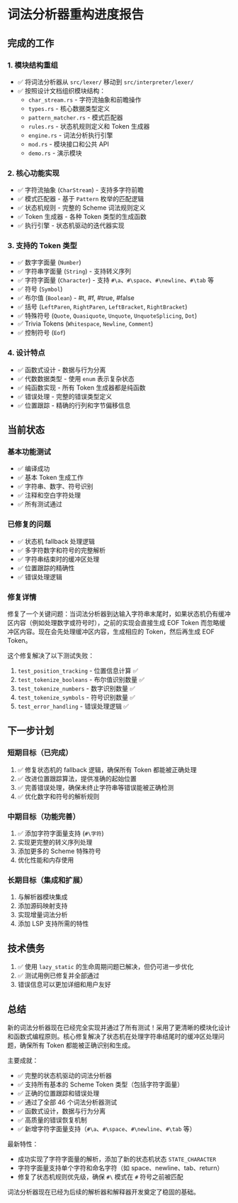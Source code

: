 # 词法分析器重构进度报告

## 完成的工作

### 1. 模块结构重组
- ✅ 将词法分析器从 `src/lexer/` 移动到 `src/interpreter/lexer/`
- ✅ 按照设计文档组织模块结构：
  - `char_stream.rs` - 字符流抽象和前瞻操作
  - `types.rs` - 核心数据类型定义
  - `pattern_matcher.rs` - 模式匹配器
  - `rules.rs` - 状态机规则定义和 Token 生成器
  - `engine.rs` - 词法分析执行引擎
  - `mod.rs` - 模块接口和公共 API
  - `demo.rs` - 演示模块

### 2. 核心功能实现
- ✅ 字符流抽象 (`CharStream`) - 支持多字符前瞻
- ✅ 模式匹配器 - 基于 `Pattern` 枚举的匹配逻辑
- ✅ 状态机规则 - 完整的 Scheme 词法规则定义
- ✅ Token 生成器 - 各种 Token 类型的生成函数
- ✅ 执行引擎 - 状态机驱动的迭代器实现

### 3. 支持的 Token 类型
- ✅ 数字字面量 (`Number`)
- ✅ 字符串字面量 (`String`) - 支持转义序列
- ✅ 字符字面量 (`Character`) - 支持 `#\a`、`#\space`、`#\newline`、`#\tab` 等
- ✅ 符号 (`Symbol`)
- ✅ 布尔值 (`Boolean`) - #t, #f, #true, #false
- ✅ 括号 (`LeftParen`, `RightParen`, `LeftBracket`, `RightBracket`)
- ✅ 特殊符号 (`Quote`, `Quasiquote`, `Unquote`, `UnquoteSplicing`, `Dot`)
- ✅ Trivia Tokens (`Whitespace`, `Newline`, `Comment`)
- ✅ 控制符号 (`Eof`)

### 4. 设计特点
- ✅ 函数式设计 - 数据与行为分离
- ✅ 代数数据类型 - 使用 `enum` 表示复杂状态
- ✅ 纯函数实现 - 所有 Token 生成器都是纯函数
- ✅ 错误处理 - 完整的错误类型定义
- ✅ 位置跟踪 - 精确的行列和字节偏移信息

## 当前状态

### 基本功能测试
- ✅ 编译成功
- ✅ 基本 Token 生成工作
- ✅ 字符串、数字、符号识别
- ✅ 注释和空白字符处理
- ✅ 所有测试通过

### 已修复的问题
- ✅ 状态机 fallback 处理逻辑
- ✅ 多字符数字和符号的完整解析
- ✅ 字符串结束时的缓冲区处理
- ✅ 位置跟踪的精确性
- ✅ 错误处理逻辑

### 修复详情
修复了一个关键问题：当词法分析器到达输入字符串末尾时，如果状态机仍有缓冲区内容（例如处理数字或符号时），之前的实现会直接生成 EOF Token 而忽略缓冲区内容。现在会先处理缓冲区内容，生成相应的 Token，然后再生成 EOF Token。

这个修复解决了以下测试失败：
1. `test_position_tracking` - 位置信息计算 ✅
2. `test_tokenize_booleans` - 布尔值识别数量 ✅
3. `test_tokenize_numbers` - 数字识别数量 ✅
4. `test_tokenize_symbols` - 符号识别数量 ✅
5. `test_error_handling` - 错误处理逻辑 ✅

## 下一步计划

### 短期目标（已完成）
1. ✅ 修复状态机的 fallback 逻辑，确保所有 Token 都能被正确处理
2. ✅ 改进位置跟踪算法，提供准确的起始位置
3. ✅ 完善错误处理，确保未终止字符串等错误能被正确检测
4. ✅ 优化数字和符号的解析规则

### 中期目标（功能完善）
1. ✅ 添加字符字面量支持 (`#\字符`)
2. 实现更完整的转义序列处理
3. 添加更多的 Scheme 特殊符号
4. 优化性能和内存使用

### 长期目标（集成和扩展）
1. 与解析器模块集成
2. 添加源码映射支持
3. 实现增量词法分析
4. 添加 LSP 支持所需的特性

## 技术债务
1. ✅ 使用 `lazy_static` 的生命周期问题已解决，但仍可进一步优化
2. ✅ 测试用例已修复并全部通过
3. 错误信息可以更加详细和用户友好

## 总结
新的词法分析器现在已经完全实现并通过了所有测试！采用了更清晰的模块化设计和函数式编程原则。核心修复解决了状态机在处理字符串结尾时的缓冲区处理问题，确保所有 Token 都能被正确识别和生成。

主要成就：
- ✅ 完整的状态机驱动的词法分析器
- ✅ 支持所有基本的 Scheme Token 类型（包括字符字面量）
- ✅ 正确的位置跟踪和错误处理
- ✅ 通过了全部 46 个词法分析器测试
- ✅ 函数式设计，数据与行为分离
- ✅ 高质量的错误恢复机制
- ✅ 新增字符字面量支持（`#\a`、`#\space`、`#\newline`、`#\tab` 等）

最新特性：
- 成功实现了字符字面量的解析，添加了新的状态机状态 `STATE_CHARACTER`
- 字符字面量支持单个字符和命名字符（如 space、newline、tab、return）
- 修复了状态机规则优先级，确保 `#\` 模式在 `#` 符号之前被匹配

词法分析器现在已经为后续的解析器和解释器开发奠定了稳固的基础。
